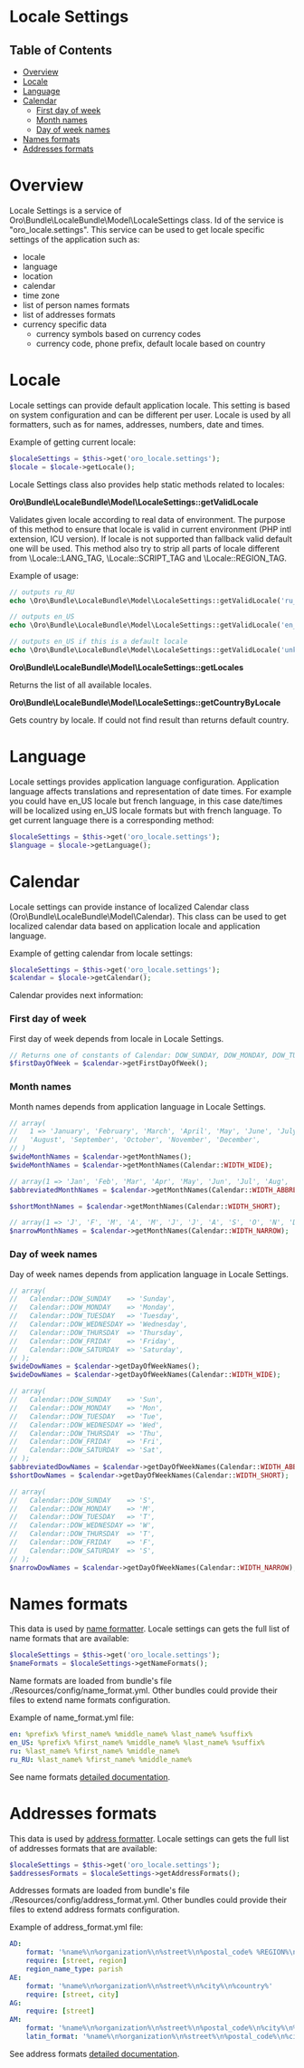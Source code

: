 Locale Settings
===============

Table of Contents
-----------------
 - [Overview](#overview)
 - [Locale](#locale)
 - [Language](#language)
 - [Calendar](#calendar)
   - [First day of week](#first-day-of-week)
   - [Month names](#month-names)
   - [Day of week names](#day-of-week-names)
 - [Names formats](#names-formats)
 - [Addresses formats](#addresses-formats)

Overview
========

Locale Settings is a service of Oro\Bundle\LocaleBundle\Model\LocaleSettings class. Id of the service is "oro_locale.settings".
This service can be used to get locale specific settings of the application such as:
* locale
* language
* location
* calendar
* time zone
* list of person names formats
* list of addresses formats
* currency specific data
  * currency symbols based on currency codes
  * currency code, phone prefix, default locale based on country

Locale
======

Locale settings can provide default application locale. This setting is based on system configuration and can be
different per user. Locale is used by all formatters, such as for names, addresses, numbers, date and times.

Example of getting current locale:

```php
$localeSettings = $this->get('oro_locale.settings');
$locale = $locale->getLocale();
```

Locale Settings class also provides help static methods related to locales:

**Oro\Bundle\LocaleBundle\Model\LocaleSettings::getValidLocale**

Validates given locale according to real data of environment. The purpose of this method to ensure that locale is
valid in current environment (PHP intl extension, ICU version). If locale is not supported than fallback valid default
one will be used. This method also try to strip all parts of locale different from \Locale::LANG_TAG,
\Locale::SCRIPT_TAG and \Locale::REGION_TAG.

Example of usage:
```php
// outputs ru_RU
echo \Oro\Bundle\LocaleBundle\Model\LocaleSettings::getValidLocale('ru_RU');

// outputs en_US
echo \Oro\Bundle\LocaleBundle\Model\LocaleSettings::getValidLocale('en_Hans_CN_nedis_rozaj_x_prv1_prv2');

// outputs en_US if this is a default locale
echo \Oro\Bundle\LocaleBundle\Model\LocaleSettings::getValidLocale('unknown');
```

**Oro\Bundle\LocaleBundle\Model\LocaleSettings::getLocales**

Returns the list of all available locales.

**Oro\Bundle\LocaleBundle\Model\LocaleSettings::getCountryByLocale**

Gets country by locale. If could not find result than returns default country.

Language
========

Locale settings provides application language configuration. Application language affects translations and representation
of date times. For example you could have en_US locale but french language, in this case date/times will be localized
using en_US locale formats but with french language. To get current language there is a corresponding method:

```php
$localeSettings = $this->get('oro_locale.settings');
$language = $locale->getLanguage();
```

Calendar
========

Locale settings can provide instance of localized Calendar class (Oro\Bundle\LocaleBundle\Model\Calendar). This class
can be used to get localized calendar data based on application locale and application language.

Example of getting calendar from locale settings:

```php
$localeSettings = $this->get('oro_locale.settings');
$calendar = $locale->getCalendar();
```

Calendar provides next information:

### First day of week

First day of week depends from locale in Locale Settings.

```php
// Returns one of constants of Calendar: DOW_SUNDAY, DOW_MONDAY, DOW_TUESDAY, DOW_WEDNESDAY, DOW_THURSDAY, DOW_FRIDAY, DOW_SATURDAY
$firstDayOfWeek = $calendar->getFirstDayOfWeek();
```

### Month names

Month names depends from application language in Locale Settings.

```php
// array(
//   1 => 'January', 'February', 'March', 'April', 'May', 'June', 'July',
//   'August', 'September', 'October', 'November', 'December',
// )
$wideMonthNames = $calendar->getMonthNames();
$wideMonthNames = $calendar->getMonthNames(Calendar::WIDTH_WIDE);

// array(1 => 'Jan', 'Feb', 'Mar', 'Apr', 'May', 'Jun', 'Jul', 'Aug', 'Sep', 'Oct', 'Nov', 'Dec')
$abbreviatedMonthNames = $calendar->getMonthNames(Calendar::WIDTH_ABBREVIATED);

$shortMonthNames = $calendar->getMonthNames(Calendar::WIDTH_SHORT);

// array(1 => 'J', 'F', 'M', 'A', 'M', 'J', 'J', 'A', 'S', 'O', 'N', 'D')
$narrowMonthNames = $calendar->getMonthNames(Calendar::WIDTH_NARROW);
```

### Day of week names

Day of week names depends from application language in Locale Settings.

```php
// array(
//   Calendar::DOW_SUNDAY    => 'Sunday',
//   Calendar::DOW_MONDAY    => 'Monday',
//   Calendar::DOW_TUESDAY   => 'Tuesday',
//   Calendar::DOW_WEDNESDAY => 'Wednesday',
//   Calendar::DOW_THURSDAY  => 'Thursday',
//   Calendar::DOW_FRIDAY    => 'Friday',
//   Calendar::DOW_SATURDAY  => 'Saturday',
// );
$wideDowNames = $calendar->getDayOfWeekNames();
$wideDowNames = $calendar->getDayOfWeekNames(Calendar::WIDTH_WIDE);

// array(
//   Calendar::DOW_SUNDAY    => 'Sun',
//   Calendar::DOW_MONDAY    => 'Mon',
//   Calendar::DOW_TUESDAY   => 'Tue',
//   Calendar::DOW_WEDNESDAY => 'Wed',
//   Calendar::DOW_THURSDAY  => 'Thu',
//   Calendar::DOW_FRIDAY    => 'Fri',
//   Calendar::DOW_SATURDAY  => 'Sat',
// );
$abbreviatedDowNames = $calendar->getDayOfWeekNames(Calendar::WIDTH_ABBREVIATED);
$shortDowNames = $calendar->getDayOfWeekNames(Calendar::WIDTH_SHORT);

// array(
//   Calendar::DOW_SUNDAY    => 'S',
//   Calendar::DOW_MONDAY    => 'M',
//   Calendar::DOW_TUESDAY   => 'T',
//   Calendar::DOW_WEDNESDAY => 'W',
//   Calendar::DOW_THURSDAY  => 'T',
//   Calendar::DOW_FRIDAY    => 'F',
//   Calendar::DOW_SATURDAY  => 'S',
// );
$narrowDowNames = $calendar->getDayOfWeekNames(Calendar::WIDTH_NARROW);
```

Names formats
=============

This data is used by [name formatter](./name-formatting.md). Locale settings can gets the full list of name formats
that are available:

```php
$localeSettings = $this->get('oro_locale.settings');
$nameFormats = $localeSettings->getNameFormats();
```

Name formats are loaded from bundle's file ./Resources/config/name_format.yml. Other bundles could provide their files
to extend name formats configuration.

Example of name_format.yml file:

```yml
en: %prefix% %first_name% %middle_name% %last_name% %suffix%
en_US: %prefix% %first_name% %middle_name% %last_name% %suffix%
ru: %last_name% %first_name% %middle_name%
ru_RU: %last_name% %first_name% %middle_name%
```

See name formats [detailed documentation](./name-formatting.md).


Addresses formats
=================

This data is used by [address formatter](./address-formatting.md). Locale settings can gets the full list of addresses
formats that are available:

```php
$localeSettings = $this->get('oro_locale.settings');
$addressesFormats = $localeSettings->getAddressFormats();
```

Addresses formats are loaded from bundle's file ./Resources/config/address_format.yml. Other bundles could provide
their files to extend address formats configuration.

Example of address_format.yml file:

```yml
AD:
    format: '%name%\n%organization%\n%street%\n%postal_code% %REGION%\n%COUNTRY%'
    require: [street, region]
    region_name_type: parish
AE:
    format: '%name%\n%organization%\n%street%\n%city%\n%country%'
    require: [street, city]
AG:
    require: [street]
AM:
    format: '%name%\n%organization%\n%street%\n%postal_code%\n%city%\n%region%\n%country%'
    latin_format: '%name%\n%organization%\n%street%\n%postal_code%\n%city%\n%region%\n%country%'
```

See address formats [detailed documentation](./address-formatting.md).
